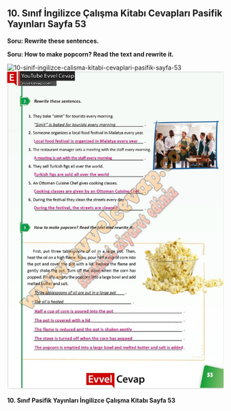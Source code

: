 ## 10. Sınıf İngilizce Çalışma Kitabı Cevapları Pasifik Yayınları Sayfa 53

**Soru: Rewrite these sentences.**

**Soru: How to make popcorn? Read the text and rewrite it.**

![10-sinif-ingilizce-calisma-kitabi-cevaplari-pasifik-sayfa-53]()![10-sinif-ingilizce-calisma-kitabi-cevaplari-pasifik-sayfa-53](./image1.webp)

**10. Sınıf Pasifik Yayınları İngilizce Çalışma Kitabı Sayfa 53**